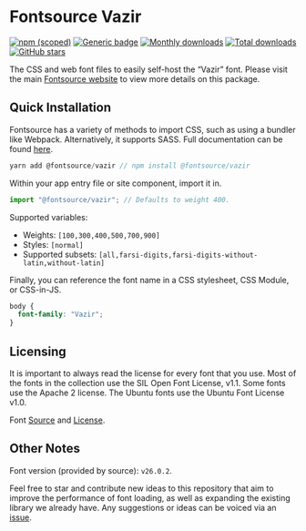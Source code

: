 # Fontsource Vazir

[![npm (scoped)](https://img.shields.io/npm/v/@fontsource/vazir?color=brightgreen)](https://www.npmjs.com/package/@fontsource/vazir) [![Generic badge](https://img.shields.io/badge/fontsource-passing-brightgreen)](https://github.com/fontsource/fontsource) [![Monthly downloads](https://badgen.net/npm/dm/@fontsource/vazir)](https://github.com/fontsource/fontsource) [![Total downloads](https://badgen.net/npm/dt/@fontsource/vazir)](https://github.com/fontsource/fontsource) [![GitHub stars](https://img.shields.io/github/stars/fontsource/fontsource.svg?style=social&label=Star)](https://github.com/fontsource/fontsource/stargazers)

The CSS and web font files to easily self-host the “Vazir” font. Please visit the main [Fontsource website](https://fontsource.org/fonts/vazir) to view more details on this package.

## Quick Installation

Fontsource has a variety of methods to import CSS, such as using a bundler like Webpack. Alternatively, it supports SASS. Full documentation can be found [here](https://fontsource.org/docs/introduction).

```javascript
yarn add @fontsource/vazir // npm install @fontsource/vazir
```

Within your app entry file or site component, import it in.

```javascript
import "@fontsource/vazir"; // Defaults to weight 400.
```

Supported variables:

- Weights: `[100,300,400,500,700,900]`
- Styles: `[normal]`
- Supported subsets: `[all,farsi-digits,farsi-digits-without-latin,without-latin]`

Finally, you can reference the font name in a CSS stylesheet, CSS Module, or CSS-in-JS.

```css
body {
  font-family: "Vazir";
}
```

## Licensing

It is important to always read the license for every font that you use.
Most of the fonts in the collection use the SIL Open Font License, v1.1. Some fonts use the Apache 2 license. The Ubuntu fonts use the Ubuntu Font License v1.0.

Font [Source](https://github.com/rastikerdar/vazir-font) and [License](https://github.com/rastikerdar/vazir-font/blob/master/LICENSE).

## Other Notes

Font version (provided by source): `v26.0.2`.

Feel free to star and contribute new ideas to this repository that aim to improve the performance of font loading, as well as expanding the existing library we already have. Any suggestions or ideas can be voiced via an [issue](https://github.com/fontsource/fontsource/issues).
